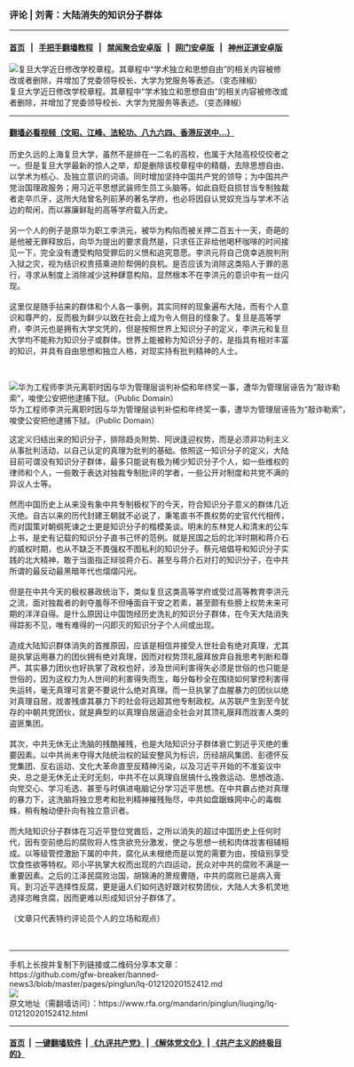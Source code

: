 ### 评论 | 刘青：大陆消失的知识分子群体
------------------------

#### [首页](https://github.com/gfw-breaker/banned-news3/blob/master/README.md) &nbsp;&nbsp;|&nbsp;&nbsp; [手把手翻墙教程](https://github.com/gfw-breaker/guides/wiki) &nbsp;&nbsp;|&nbsp;&nbsp; [禁闻聚合安卓版](https://github.com/gfw-breaker/bn-android) &nbsp;&nbsp;|&nbsp;&nbsp; [网门安卓版](https://github.com/oGate2/oGate) &nbsp;&nbsp;|&nbsp;&nbsp; [神州正道安卓版](https://github.com/SzzdOgate/update) 



<div id="headerimg">
 <img alt="复旦大学近日修改学校章程。其章程中“学术独立和思想自由”的相关内容被修改或者删除，并增加了党委领导校长、大学为党服务等表述。（变态辣椒）" src="https://www.rfa.org/mandarin/biantailajiaomanhua/lj-12192019141554.html/191219RFA-sc.jpg/@@images/5244008d-7437-4285-9829-3f7d7d3bd380.jpeg" title="复旦大学近日修改学校章程。其章程中“学术独立和思想自由”的相关内容被修改或者删除，并增加了党委领导校长、大学为党服务等表述。（变态辣椒）"/>
 <div id="headerimgcontents">
  <div id="headerimgcaption">
   <span>
    复旦大学近日修改学校章程。其章程中“学术独立和思想自由”的相关内容被修改或者删除，并增加了党委领导校长、大学为党服务等表述。（变态辣椒）
   </span>
   <!-- zoomattribute -->
  </div>
  <!-- headerimgcaption -->
 </div>
 <!-- headerimagecontents -->
</div>

<hr/>


#### [翻墙必看视频（文昭、江峰、法轮功、八九六四、香港反送中...）](http://167.172.214.107/home.html)

<div id="storytext">
 <div>
  <div class="slot_header">
  </div>
 </div>
 <p>
  历史久远的上海复旦大学，虽然不是排在一二名的高校，也属于大陆高校佼佼者之一。但是复旦大学最新的惊人之举，却是删除该校章程中的精髓，去除思想自由、以学术为核心、及独立意识的词语。同时增加坚持中国共产党的领导；为中国共产党治国理政服务；用习近平思想武装师生员工头脑等。如此自贬自损甘当专制独裁者走卒爪牙，这所大陆曾名列前茅的著名学府，也必将因自认党奴充当与学术不沾边的帮闲，而以寡廉鲜耻的高等学府载入历史。
  <br/>
  <br/>
  另一个人的例子是原华为职工李洪元，被华为构陷而被关押二百五十一天，奇葩的是他被无罪释放后，向华为提出的要求竟然是，只求任正非给他喝杯咖啡的时间接见一下，完全没有遭受构陷受罪后的义愤和追究意愿。李洪元将自己侥幸逃脱判刑入狱之灾，视为结识权贵搭乘进阶帮佣的良机。是否应该为消除这类陷人于罪的恶行，寻求从制度上消除减少这种肆意构陷，显然根本不在李洪元的意识中有一丝闪现。
  <br/>
  <br/>
  这里仅是随手拈来的群体和个人各一事例，其实同样的现象遍布大陆，而有个人意识和尊严的，反而极为鲜少以致在社会上成为令人侧目的怪象了。复旦是高等学府，李洪元也是拥有大学文凭的，但是按照世界上知识分子的定义，李洪元和复旦大学均不能称为知识分子或群体。世界上能被称为知识分子的，是指具有相对丰富的知识，并具有自由思想和独立人格，对现实持有批判精神的人士。
 </p>
 <p>
  <br/>
  <div class="image-inline captioned" style="width:622px;">
   <div style="width:622px;">
    <img alt="华为工程师李洪元离职时因与华为管理层谈判补偿和年终奖一事，遭华为管理层诬告为“敲诈勒索”，唆使公安把他逮捕下狱。（Public Domain）" src="https://www.rfa.org/mandarin/pinglun/chenpokong/js-12092019162544.html/201912030184454942656b91f32.png" title="华为工程师李洪元离职时因与华为管理层谈判补偿和年终奖一事，遭华为管理层诬告为“敲诈勒索”，唆使公安把他逮捕下狱。（Public Domain）"/>
   </div>
   <div class="image-caption">
    <span style="width:622px;">
     华为工程师李洪元离职时因与华为管理层谈判补偿和年终奖一事，遭华为管理层诬告为“敲诈勒索”，唆使公安把他逮捕下狱。（Public Domain）
    </span>
    <span class="copyright">
    </span>
   </div>
  </div>
 </p>
 <p>
  这定义归结出来的知识分子，排除趋炎附势、阿谀逢迎权势，而是必须非功利主义从事批判活动，以自己认定的真理为批判的基础。依照这一知识分子的定义，大陆目前可谓没有知识分子群体，最多只能说有极为稀少知识分子个人，如一些维权的律师和个人，一些敢于表达对独裁专制批评的学者，一些公开对制度和共党不满的异议人士等。
  <br/>
  <br/>
  然而中国历史上从来没有象中共专制极权下的今天，符合知识分子意义的群体几近灭绝。自古以来的历代封建王朝就不必说了，秉笔直书不畏权势的史官代代相传，而对国策对朝纲死谏之士更是知识分子的楷模美谈。明末的东林党人和清末的公车上书，是史有记载的知识分子直书己怀的范例。就是民国之后的北洋时期和蒋介石的威权时期，也从不缺乏不畏强权不图私利的知识分子。蔡元培倡导和知识分子实践的北大精神，敢于当面指正辩驳蒋介石、甚至与蒋介石对打的知识分子，在中共所谓的最反动最黑暗年代也熠熠闪光。
  <br/>
  <br/>
  但是在中共今天的极权暴政统治下，类似复旦这类高等学府或受过高等教育李洪元之流，面对独裁者的剥夺羞辱不但唾面自干安之若素，甚至颇有些膀上权势未来可期的洋洋自得。是什么原因让中国饱经历史洗礼的知识分子群体，在今天大陆消失得踪影不见，唯有难得的一闪即灭的知识分子个人间或出现。
  <br/>
  <br/>
  造成大陆知识群体消失的首推原因，应该是相信并接受人世社会有绝对真理，尤其是执掌运用暴力的团伙拥有绝对真理，因而对权势顶礼膜拜放弃自我思考判断和尊严。其实暴力团伙也好执掌了政权也好，涉及世间利害得失必须是世俗的也只能是世俗的，因为这权力为人世间的利害得失而生，每分每秒全在围绕如何掌控利害得失运转，毫无真理可言更不要说什么绝对真理。而一旦执掌了血腥暴力的团伙以绝对真理自居，戕害残虐其暴力下的社会将远超其他专制政权。从苏联产生到至今犹存的中朝共党团伙，就是典型的以真理自居逼迫全社会对其顶礼膜拜而戕害人类的盗匪集团。
  <br/>
  <br/>
  其次，中共无休无止洗脑的残酷摧残，也是大陆知识分子群体衰亡到近乎灭绝的重要因素。以中共尚未夺得大陆统治权的延安整风为标识，历经胡风集团、彭德怀反党集团、反右运动、文化大革命直至反精神污染，以及习近平开始的不准妄议中央，总之是无休无止无时无刻，中共不在以真理自居搞什么挽救运动、思想改造、向党交心、学习毛选、甚至与时俱进电脑记分学习近平思想。在中共霸占绝对真理的暴力下，这洗脑将独立思考和批判精神摧残殆尽，中共如盘踞蛛网中心的毒蜘蛛，稍有触动便扑向有独立意识者。
  <br/>
  <br/>
  而大陆知识分子群体在习近平登位党酋后，之所以消失的超过中国历史上任何时代，因有空前绝后的腐败将人性贪欲充分激发，使之与思想一统和肉体戕害相辅相成。以等级管控激励下属的中共，腐化从未根绝而是以党的需要为由，按级别享受饮食性欲等特权。邓小平执掌大权而出现的六四运动，民众对中共的腐败不满是一重要因素。之后的江泽民腐败治国，胡锦涛的萧规曹随，中共的腐败已是病入膏肓。到习近平选择性反腐，更是逼人们如何选好跟对权势团伙，大陆人大多机灵地选择恣睢贪腐，因而更难以形成知识分子群体了。
  <br/>
  <br/>
  （文章只代表特约评论员个人的立场和观点）
  <br/>
  <br/>
  <br/>
 </p>
</div>

<hr/>
手机上长按并复制下列链接或二维码分享本文章：<br/>
https://github.com/gfw-breaker/banned-news3/blob/master/pages/pinglun/lq-01212020152412.md <br/>
<a href='https://github.com/gfw-breaker/banned-news3/blob/master/pages/pinglun/lq-01212020152412.md'><img src='https://github.com/gfw-breaker/banned-news3/blob/master/pages/pinglun/lq-01212020152412.md.png'/></a> <br/>
原文地址（需翻墙访问）：https://www.rfa.org/mandarin/pinglun/liuqing/lq-01212020152412.html


------------------------
#### [首页](https://github.com/gfw-breaker/banned-news3/blob/master/README.md) &nbsp;|&nbsp; [一键翻墙软件](https://github.com/gfw-breaker/nogfw/blob/master/README.md) &nbsp;| [《九评共产党》](https://github.com/gfw-breaker/9ping.md/blob/master/README.md#九评之一评共产党是什么) | [《解体党文化》](https://github.com/gfw-breaker/jtdwh.md/blob/master/README.md) | [《共产主义的终极目的》](https://github.com/gfw-breaker/gczydzjmd.md/blob/master/README.md)


<img src='http://gfw-breaker.win/banned-news3/pages/pinglun/lq-01212020152412.md' width='0px' height='0px'/>
